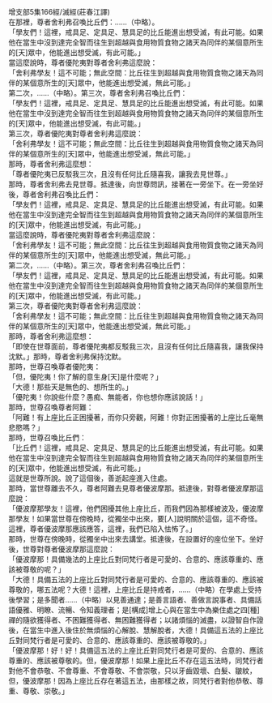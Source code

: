 增支部5集166經/滅經(莊春江譯)  
在那裡，尊者舍利弗召喚比丘們：……（中略）。  
「學友們！這裡，戒具足、定具足、慧具足的比丘能進出想受滅，有此可能。如果他在當生中沒到達完全智而往生到超越與食用物質食物之諸天為同伴的某個意所生的[天]眾中，他能進出想受滅，有此可能。」  
當這麼說時，尊者優陀夷對尊者舍利弗這麼說：  
「舍利弗學友！這不可能；無此空間：比丘往生到超越與食用物質食物之諸天為同伴的某個意所生的[天]眾中，他能進出想受滅，無此可能。」  
第二次，……（中略）。第三次，尊者舍利弗召喚比丘們：  
「學友們！這裡，戒具足、定具足、慧具足的比丘能進出想受滅，有此可能。如果他在當生中沒到達完全智而往生到超越與食用物質食物之諸天為同伴的某個意所生的[天]眾中，他能進出想受滅，有此可能。」  
第三次，尊者優陀夷對尊者舍利弗這麼說：  
「舍利弗學友！這不可能；無此空間：比丘往生到超越與食用物質食物之諸天為同伴的某個意所生的[天]眾中，他能進出想受滅，無此可能。」  
那時，尊者舍利弗這麼想：  
「尊者優陀夷已反駁我三次，且沒有任何比丘隨喜我，讓我去見世尊。」  
那時，尊者舍利弗去見世尊。抵達後，向世尊問訊，接著在一旁坐下。在一旁坐好後，尊者舍利弗召喚比丘們：  
「學友們！這裡，戒具足、定具足、慧具足的比丘能進出想受滅，有此可能。如果他在當生中沒到達完全智而往生到超越與食用物質食物之諸天為同伴的某個意所生的[天]眾中，他能進出想受滅，有此可能。」  
當這麼說時，尊者優陀夷對尊者舍利弗這麼說：  
「舍利弗學友！這不可能；無此空間：比丘往生到超越與食用物質食物之諸天為同伴的某個意所生的[天]眾中，他能進出想受滅，無此可能。」  
第二次，……（中略）。第三次，尊者舍利弗召喚比丘們：  
「學友們！這裡，戒具足、定具足、慧具足的比丘能進出想受滅，有此可能。如果他在當生中沒到達完全智而往生到超越與食用物質食物之諸天為同伴的某個意所生的[天]眾中，他能進出想受滅，有此可能。」  
第三次，尊者優陀夷對尊者舍利弗這麼說：  
「舍利弗學友！這不可能；無此空間：比丘往生到超越與食用物質食物之諸天為同伴的某個意所生的[天]眾中，他能進出想受滅，無此可能。」  
那時，尊者舍利弗這麼想：  
「即使在世尊面前，尊者優陀夷都反駁我三次，且沒有任何比丘隨喜我，讓我保持沈默。」那時，尊者舍利弗保持沈默。  
那時，世尊召喚尊者優陀夷：  
「但，優陀夷！你了解的意生身[天]是什麼呢？」  
「大德！那些天是無色的、想所生的。」  
「優陀夷！你說些什麼？愚痴、無能者，你也想你應該說話！」  
那時，世尊召喚尊者阿難：  
「阿難！有上座比丘正困擾著，而你只旁觀，阿難！你對正困擾著的上座比丘毫無悲愍嗎？」  
那時，世尊召喚比丘們：  
「比丘們！這裡，戒具足、定具足、慧具足的比丘能進出想受滅，有此可能。如果他在當生中沒到達完全智而往生到超越與食用物質食物之諸天為同伴的某個意所生的[天]眾中，他能進出想受滅，有此可能。」  
這就是世尊所說。說了這個後，善逝起座進入住處。  
那時，當世尊離去不久，尊者阿難去見尊者優波摩那。抵達後，對尊者優波摩那這麼說：  
「優波摩那學友！這裡，他們困擾其他上座比丘，而我們因為那樣被波及，優波摩那學友！如果當世尊在傍晚時，從獨坐中出來，要[人]說明關於這個，這不奇怪。這裡，尊者優波摩那應該應答，這裡，我們已陷入怯怖了。」  
那時，世尊在傍晚時，從獨坐中出來去講堂。抵達後，在設置好的座位坐下。坐好後，世尊對尊者優波摩那這麼說：  
「優波摩那！具備幾法的上座比丘對同梵行者是可愛的、合意的、應該尊重的、應該被尊敬的呢？」  
「大德！具備五法的上座比丘對同梵行者是可愛的、合意的、應該尊重的、應該被尊敬的，哪五法呢？大德！這裡，上座比丘是持戒者，……（中略）在學處上受持後學習；是多聞者……（中略）以見善通達；是善言語者、善做言說事者、具備話語優雅、明瞭、流暢、令知義理者；是[構成]增上心與在當生中為樂住處之四[種]禪的隨欲獲得者、不困難獲得者、無困難獲得者；以諸煩惱的滅盡，以證智自作證後，在當生中進入後住於無煩惱的心解脫、慧解脫者，大德！具備這五法的上座比丘對同梵行者是可愛的、合意的、應該尊重的、應該被尊敬的。」  
「優波摩那！好！好！具備這五法的上座比丘對同梵行者是可愛的、合意的、應該尊重的、應該被尊敬的。但，優波摩那！如果上座比丘不存在這五法時，同梵行者對他不會恭敬、不會尊重、不會尊敬、不會崇敬，只以牙齒毀壞、白髮、皺紋，但，優波摩那！因為上座比丘存在著這五法，由那樣之故，同梵行者對他恭敬、尊重、尊敬、崇敬。」  
  
  
